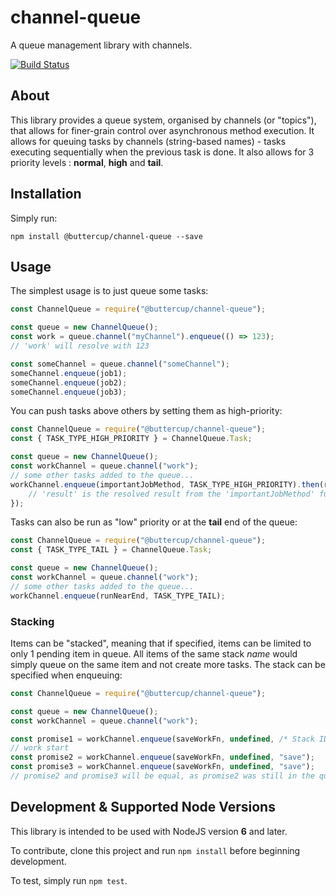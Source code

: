 # channel-queue
A queue management library with channels.

[![Build Status](https://travis-ci.org/buttercup/channel-queue.svg?branch=master)](https://travis-ci.org/buttercup/channel-queue)

## About

This library provides a queue system, organised by channels (or "topics"), that allows for finer-grain control over asynchronous method execution. It allows for queuing tasks by channels (string-based names) - tasks executing sequentially when the previous task is done. It also allows for 3 priority levels : **normal**, **high** and **tail**.

## Installation

Simply run:

```shell
npm install @buttercup/channel-queue --save
```

## Usage
The simplest usage is to just queue some tasks:

```javascript
const ChannelQueue = require("@buttercup/channel-queue");

const queue = new ChannelQueue();
const work = queue.channel("myChannel").enqueue(() => 123);
// 'work' will resolve with 123

const someChannel = queue.channel("someChannel");
someChannel.enqueue(job1);
someChannel.enqueue(job2);
someChannel.enqueue(job3);
```

You can push tasks above others by setting them as high-priority:

```javascript
const ChannelQueue = require("@buttercup/channel-queue");
const { TASK_TYPE_HIGH_PRIORITY } = ChannelQueue.Task;

const queue = new ChannelQueue();
const workChannel = queue.channel("work");
// some other tasks added to the queue...
workChannel.enqueue(importantJobMethod, TASK_TYPE_HIGH_PRIORITY).then(result => {
    // 'result' is the resolved result from the 'importantJobMethod' function
});
```

Tasks can also be run as "low" priority or at the **tail** end of the queue:

```javascript
const ChannelQueue = require("@buttercup/channel-queue");
const { TASK_TYPE_TAIL } = ChannelQueue.Task;

const queue = new ChannelQueue();
const workChannel = queue.channel("work");
// some other tasks added to the queue...
workChannel.enqueue(runNearEnd, TASK_TYPE_TAIL);
```

### Stacking
Items can be "stacked", meaning that if specified, items can be limited to only 1 pending item in queue. All items of the same stack _name_ would simply queue on the same item and not create more tasks. The stack can be specified when enqueuing:

```javascript
const ChannelQueue = require("@buttercup/channel-queue");

const queue = new ChannelQueue();
const workChannel = queue.channel("work");

const promise1 = workChannel.enqueue(saveWorkFn, undefined, /* Stack ID */ "save");
// work start
const promise2 = workChannel.enqueue(saveWorkFn, undefined, "save");
const promise3 = workChannel.enqueue(saveWorkFn, undefined, "save");
// promise2 and promise3 will be equal, as promise2 was still in the queue when promise3
```

## Development & Supported Node Versions
This library is intended to be used with NodeJS version **6** and later.

To contribute, clone this project and run `npm install` before beginning development.

To test, simply run `npm test`.
